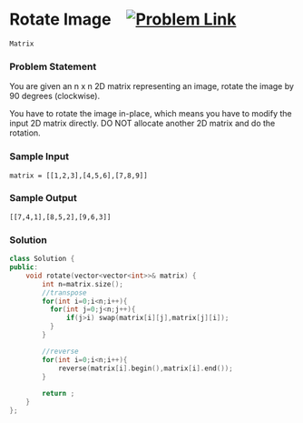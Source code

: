 
#  Rotate Image &ensp;  [![Problem Link](https://img.shields.io/badge/-LeetCode-FFA116?style=for-the-badge&logo=LeetCode&logoColor=black)](https://leetcode.com/problems/rotate-image/description/)

```
Matrix
``` 
### Problem Statement 
You are given an n x n 2D matrix representing an image, rotate the image by 90 degrees (clockwise).

You have to rotate the image in-place, which means you have to modify the input 2D matrix directly. DO NOT allocate another 2D matrix and do the rotation.


### Sample Input
```
matrix = [[1,2,3],[4,5,6],[7,8,9]]
```
### Sample Output
```
[[7,4,1],[8,5,2],[9,6,3]]
```

### Solution
```cpp
class Solution {
public:
    void rotate(vector<vector<int>>& matrix) {
        int n=matrix.size();
        //transpose
        for(int i=0;i<n;i++){
          for(int j=0;j<n;j++){
              if(j>i) swap(matrix[i][j],matrix[j][i]);
          }
        }

        //reverse
        for(int i=0;i<n;i++){
            reverse(matrix[i].begin(),matrix[i].end());
        }
        
        return ;
    }
};
```